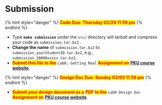 # Submission

{% hint style="danger" %}
<mark style="color:red;">**Code Due: Thursday 02/29 11:59 pm**</mark>
{% endhint %}

* Type **`make submission`** under the `src/` directory will tarball and compress your code as `submission.tar.bz2` .
* **Change the name** of `submission.tar.bz2` to `submission_yourStudentID.tar.bz2`, e.g., `submission_20000xxxxx.tar.bz2`.
* <mark style="color:red;">**Submit this file to the**</mark> `Lab0: Getting Real` <mark style="color:red;">**Assignment on**</mark> [**PKU course website**](https://course.pku.edu.cn).

{% hint style="danger" %}
<mark style="color:red;">**Design Doc Due: Sunday 03/03 11.59 pm**</mark>
{% endhint %}

* <mark style="color:red;">**Submit your design document as a**</mark> _<mark style="color:red;">**PDF**</mark>_ <mark style="color:red;">**to the**</mark> `Lab0 Design Doc` <mark style="color:red;">**Assignment on**</mark> [**PKU course website**](https://course.pku.edu.cn).
